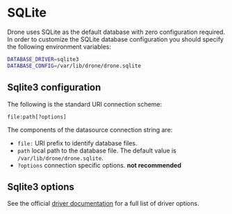 # SQLite

Drone uses SQLite as the default database with zero configuration required. In order to customize the SQLite database configuration you should specify the following environment variables:

```bash
DATABASE_DRIVER=sqlite3
DATABASE_CONFIG=/var/lib/drone/drone.sqlite
```

## Sqlite3 configuration

The following is the standard URI connection scheme:

```
file:path[?options]
```

The components of the datasource connection string are:

* `file:` URI prefix to identify database files.
* `path` local path to the database file. The default value is `/var/lib/drone/drone.sqlite`.
* `?options` connection specific options. **not recommended**

## Sqlite3 options

See the official [driver documentation](https://www.sqlite.org/uri.html#coreqp) for a full list of driver options.
